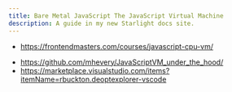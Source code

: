 ```yaml
---
title: Bare Metal JavaScript The JavaScript Virtual Machine
description: A guide in my new Starlight docs site.
---
```


- <https://frontendmasters.com/courses/javascript-cpu-vm/>

* <https://github.com/mhevery/JavaScriptVM_under_the_hood/>
* <https://marketplace.visualstudio.com/items?itemName=rbuckton.deoptexplorer-vscode>
